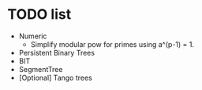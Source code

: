 # TODO list
* Numeric
	* Simplify modular pow for primes using a^(p-1) = 1.
* Persistent Binary Trees
* BIT
* SegmentTree
* [Optional] Tango trees
